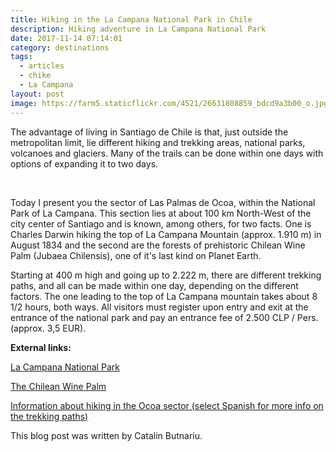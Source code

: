 ```yaml
---
title: Hiking in the La Campana National Park in Chile
description: Hiking adventure in La Campana National Park
date: 2017-11-14 07:14:01
category: destinations
tags:
  - articles
  - chike
  - La Campana
layout: post
image: https://farm5.staticflickr.com/4521/26631808859_bdcd9a3b00_o.jpg
---
```

The advantage of living in Santiago de Chile is that, just outside the metropolitan limit, lie different hiking and trekking areas, national parks, volcanoes and glaciers. Many of the trails can be done within one days with options of expanding it to two days.

<amp-img src="https://farm5.staticflickr.com/4572/38352412876_6778730920_o.jpg" width="1334" height="1000" alt="Hiking Chile National Park La Campana - Las Palmas de Ocoa Sector - Portezuelo de Ocoa" layout="responsive"></amp-img>
<br>
<!--more-->

Today I present you the sector of Las Palmas de Ocoa, within the National Park of La Campana. This section lies at about 100 km North-West of the city center of Santiago and is known, among others, for two facts. One is Charles Darwin hiking the top of La Campana Mountain (approx. 1.910 m) in August 1834 and the second are the forests of prehistoric Chilean Wine Palm (Jubaea Chilensis), one of it's last kind on Planet Earth.

<amp-img src="https://farm5.staticflickr.com/4521/26631808859_bdcd9a3b00_o.jpg" width="1000" height="1334" alt="Hiking Chile National Park La Campana - Las Palmas de Ocoa Sector - El Roble Mountain" layout="responsive"></amp-img>

Starting at 400 m high and going up to 2.222 m, there are different trekking paths, and all can be made within one day, depending on the different factors. The one leading to the top of La Campana mountain takes about 8 1/2 hours, both ways. All visitors must register upon entry and exit at the entrance of the national park and pay an entrance fee of 2.500 CLP / Pers. (approx. 3,5 EUR).

<amp-img src="https://farm5.staticflickr.com/4555/26631808959_6f3972afc0_o.jpg" width="1334" height="1000" alt="Hiking Chile National Park La Campana - Las Palmas de Ocoa Sector" layout="responsive"></amp-img>

**External links:**

[La Campana National Park](http://chile.travel/en/intereses-destacados/national-parks-and-reserves/la-campana-national-park)

[The Chilean Wine Palm](http://www.arkive.org/chilean-wine-palm/jubaea-chilensis/)

[Information about hiking in the Ocoa sector (select Spanish for more info on the trekking paths)](http://www.andeshandbook.org/senderismo/ruta/682/Portezuelo_Ocoa_desde_Granizo)

<amp-img src="https://farm5.staticflickr.com/4565/38352412626_5557726ac1_o.jpg" width="1334" height="1000" alt="Chilean Wine Palms" layout="responsive"></amp-img>

This blog post was written by Catalin Butnariu.
